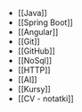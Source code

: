 - [[Java]]
- [[Spring Boot]]
- [[Angular]]
- [[Git]]
- [[GitHub]]
- [[NoSql]]
- [[HTTP]]
- [[AI]]
- [[Kursy]]
- [[CV - notatki]]